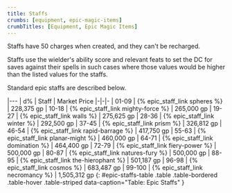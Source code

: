 ```yaml
---
title: Staffs
crumbs: [equipment, epic-magic-items]
crumbTitles: [Equipment, Epic Magic Items]
---
```


Staffs have 50 charges when created, and they can't be recharged.

Staffs use the wielder's ability score and relevant feats to set the DC for saves against their spells in such cases where those values would be higher than the listed values for the staffs.

Standard epic staffs are described below.

|---
| d% | Staff | Market Price
|-|-|-
| 01-09 | {% epic_staff_link spheres %} | 228,375 gp
| 10-18 | {% epic_staff_link mighty-force %} | 265,000 gp
| 19-27 | {% epic_staff_link walls %} | 275,625 gp
| 28-36 | {% epic_staff_link winter %} | 292,500 gp
| 37-45 | {% epic_staff_link prism %} | 326,812 gp
| 46-54 | {% epic_staff_link rapid-barrage %} | 417,750 gp
| 55-63 | {% epic_staff_link planar-might %} | 460,000 gp
| 64-71 | {% epic_staff_link domination %} | 464,400 gp
| 72-79 | {% epic_staff_link fiery-power %} | 500,000 gp
| 80-87 | {% epic_staff_link natures-fury %} | 500,000 gp
| 88-95 | {% epic_staff_link the-hierophant %} | 501,187 gp
| 96-98 | {% epic_staff_link cosmos %} | 683,487 gp
| 99-100 | {% epic_staff_link necromancy %} | 1,505,312 gp
{: #epic-staffs-table .table .table-bordered .table-hover .table-striped data-caption="Table: Epic Staffs" }